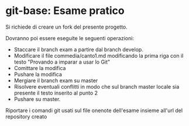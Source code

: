 # git-base: Esame pratico

Si richiede di creare un fork del presente progetto.

Dovranno poi essere eseguite le seguenti operazioni:

* Staccare il branch exam a partire dal branch develop.
* Modificare il file commedia/canto1.md modificando la prima riga con il testo "Provando a imparar a usar lo Git"
* Comittare la modifica
* Pushare la modifica
* Mergiare il branch exam su master
* Risolvere eventuali conflitti in modo che sul branch master locale sia presente il testo inserito al punto 2
* Pushare su master.

Riportare i comandi git usati sul file onenote dell'esame insieme all'url del repository creato
